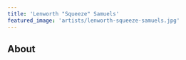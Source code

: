 ```yaml
---
title: 'Lenworth "Squeeze" Samuels'
featured_image: 'artists/lenworth-squeeze-samuels.jpg'
---
```


## About


